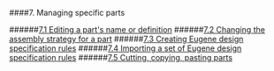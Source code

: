 ####7. Managing specific parts

######[7.1 Editing a part's name or definition](chp7_1.html)
######[7.2 Changing the assembly strategy for a part](chp7_2.html)
######[7.3 Creating Eugene design specification rules](chp7_3.html)
######[7.4 Importing a set of Eugene design specification rules](chp7_4.html)
######[7.5 Cutting, copying, pasting parts](chp7_5.html)
